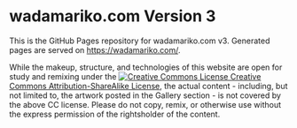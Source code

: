 # wadamariko.com Version 3
This is the GitHub Pages repository for wadamariko.com v3.  Generated pages are served on https://wadamariko.com/.

While the makeup, structure, and technologies of this website are open for study and remixing under the <a rel="license" href="http://creativecommons.org/licenses/by-sa/4.0/"><img alt="Creative Commons License" style="border-width:0" src="https://i.creativecommons.org/l/by-sa/4.0/80x15.png" /> Creative Commons Attribution-ShareAlike License</a>, the actual content - including, but not limited to, the artwork posted in the Gallery section - is not covered by the above CC license.  Please do not copy, remix, or otherwise use without the express permission of the rightsholder of the content.